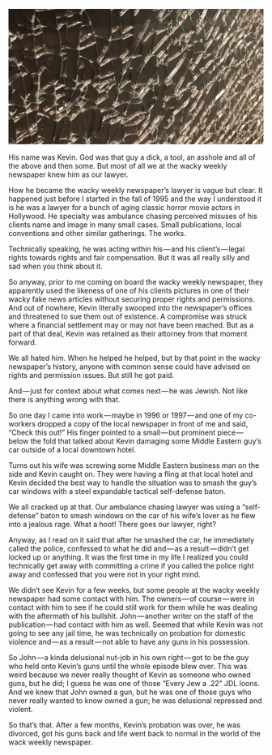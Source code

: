 <!-----
title: Lawyer Smashes Car Windows with a Baton
description: About The Time a Lawyer I Knew Smashed the Windows of a Car in a Jealous Rage
date: '2019-04-03T00:39:44.328Z'
slug: 9a41f78ee666
----->

![](../img/Lawyer-Smashes-Car-Windows-with-a-Baton.jpg)
<!--Shattered glass in Brooklyn, NY. (Photo by Jack Szwergold; Taken July 24, 2018)-->

His name was Kevin. God was that guy a dick, a tool, an asshole and all of the above and then some. But most of all we at the wacky weekly newspaper knew him as our lawyer.

How he became the wacky weekly newspaper’s lawyer is vague but clear. It happened just before I started in the fall of 1995 and the way I understood it is he was a lawyer for a bunch of aging classic horror movie actors in Hollywood. He specialty was ambulance chasing perceived misuses of his clients name and image in many small cases. Small publications, local conventions and other similar gatherings. The works.

Technically speaking, he was acting within his — and his client’s — legal rights towards rights and fair compensation. But it was all really silly and sad when you think about it.

So anyway, prior to me coming on board the wacky weekly newspaper, they apparently used the likeness of one of his clients pictures in one of their wacky fake news articles without securing proper rights and permissions. And out of nowhere, Kevin literally swooped into the newspaper’s offices and threatened to sue them out of existence. A compromise was struck where a financial settlement may or may not have been reached. But as a part of that deal, Kevin was retained as their attorney from that moment forward.

We all hated him. When he helped he helped, but by that point in the wacky newspaper’s history, anyone with common sense could have advised on rights and permission issues. But still he got paid.

And — just for context about what comes next — he was Jewish. Not like there is anything wrong with that.

So one day I came into work — maybe in 1996 or 1997 — and one of my co-workers dropped a copy of the local newspaper in front of me and said, “Check this out!” His finger pointed to a small — but prominent piece — below the fold that talked about Kevin damaging some Middle Eastern guy’s car outside of a local downtown hotel.

Turns out his wife was screwing some Middle Eastern business man on the side and Kevin caught on. They were having a fling at that local hotel and Kevin decided the best way to handle the situation was to smash the guy’s car windows with a steel expandable tactical self-defense baton.

We all cracked up at that. Our ambulance chasing lawyer was using a “self-defense” baton to smash windows on the car of his wife’s lover as he flew into a jealous rage. What a hoot! There goes our lawyer, right?

Anyway, as I read on it said that after he smashed the car, he immediately called the police, confessed to what he did and — as a result — didn’t get locked up or anything. It was the first time in my life I realized you could technically get away with committing a crime if you called the police right away and confessed that you were not in your right mind.

We didn’t see Kevin for a few weeks, but some people at the wacky weekly newspaper had some contact with him. The owners — of course — were in contact with him to see if he could still work for them while he was dealing with the aftermath of his bullshit. John — another writer on the staff of the publication — had contact with him as well. Seemed that while Kevin was not going to see any jail time, he was technically on probation for domestic violence and — as a result — not able to have any guns in his possession.

So John — a kinda delusional nut-job in his own right — got to be the guy who held onto Kevin’s guns until the whole episode blew over. This was weird because we never really thought of Kevin as someone who owned guns, but he did; I guess he was one of those “Every Jew a .22” JDL loons. And we knew that John owned a gun, but he was one of those guys who never really wanted to know owned a gun; he was delusional repressed and violent.

So that’s that. After a few months, Kevin’s probation was over, he was divorced, got his guns back and life went back to normal in the world of the wack weekly newspaper.
